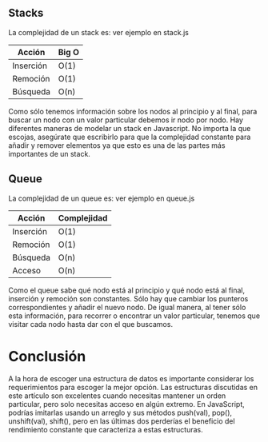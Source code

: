 ## Stacks
La complejidad de un stack es: ver ejemplo en stack.js

| Acción    | Big O |
| --------- | ----- |
| Inserción |  O(1) |
| Remoción  |  O(1) |
| Búsqueda  |  O(n) |

Como sólo tenemos información sobre los nodos al principio y al final, para buscar un nodo con un valor particular debemos ir nodo por nodo. Hay diferentes maneras de modelar un stack en Javascript. No importa la que escojas, asegúrate que escribirlo para que la complejidad constante para añadir y remover elementos ya que esto es una de las partes más importantes de un stack.

## Queue

La complejidad de un queue es: ver ejemplo en queue.js

|  Acción   | Complejidad |
| --------- | ----------- | 
| Inserción |     O(1)    | 
| Remoción  |     O(1)    | 
| Búsqueda  |     O(n)    | 
| Acceso    |     O(n)    |

Como el queue sabe qué nodo está al principio y qué nodo está al final, inserción y remoción son constantes. Sólo hay que cambiar los punteros correspondientes y añadir el nuevo nodo. De igual manera, al tener sólo esta información, para recorrer o encontrar un valor particular, tenemos que visitar cada nodo hasta dar con el que buscamos.

# Conclusión
A la hora de escoger una estructura de datos es importante considerar los requerimientos para escoger la mejor opción. Las estructuras discutidas en este artículo son excelentes cuando necesitas mantener un orden particular, pero solo necesitas acceso en algún extremo. En JavaScript, podrías imitarlas usando un arreglo y sus métodos push(val), pop(), unshift(val), shift(), pero en las últimas dos perderías el beneficio del rendimiento constante que caracteriza a estas estructuras.